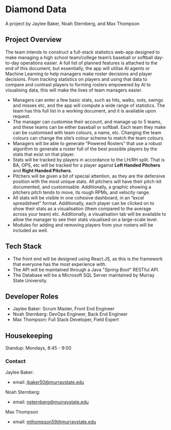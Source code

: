 # Diamond Data
A project by Jaylee Baker, Noah Sternberg, and Max Thompson

## Project Overview
The team intends to construct a full-stack statistics web-app designed to make managing a high school team/college team’s
baseball or softball day-to-day operations easier. A full list of planned features is attached to the end of this document, but
essentially, the app will utilise AI agents or Machine Learning to help managers make roster decisions and player decisions.
From tracking statistics on players and using that data to compare and contrast players to forming rosters empowered by
AI to visualising data, this will make the lives of team managers easier.

- Managers can enter a few basic stats, such as hits, walks, outs, swings and misses etc, and the app will compute a wide
range of statistics. The team has this full list in a working document, and it is available upon request.
- The manager can customise their account, and manage up to 5 teams, and these teams can be either baseball or
softball. Each team they make can be customised with team colours, a name, etc. Changing the team colours can
change the site’s colour scheme to match the team colours.
- Managers will be able to generate ”Powered Rosters” that use a robust algorithm to generate a roster full of the best
possible players by the stats that exist on that player.
- Stats will be tracked by players in accordance to the LH/RH split. That is BA, OPS, etc will be tracked for a
player against **Left Handed Pitchers** and **Right Handed Pitchers**.
- Pitchers will be given a bit of special attention, as they are the defensive position with the most unique stats. All
pitchers will have their pitch-kit documented, and customisable. Additionally, a graphic showing a pitchers pitch tends
to move, its rough RPMs, and velocity range.
- All stats will be visible in one cohesive dashboard, in an ”excel spreadsheet” format. Additionally, each player can be
clicked on to show their stats as a visualisation (them compared to the average across your team) etc. Additionally, a
visualisation tab will be available to allow the manager to see their stats visualised on a large-scale level.
- Modules for adding and removing players from your rosters will be included as well.

## Tech Stack
- The front end will be designed using React.JS, as this is the framework that everyone has the most experience with. 
- The API will be maintained through a Java "*Spring Boot*" RESTful API.
- The Database will be a Microsoft SQL Server maintained by Murray State University.

## Developer Roles
- Jaylee Baker: Scrum Master, Front End Engineer
- Noah Sternberg: DevOps Engineer, Back End Engineer
- Max Thompson: Full Stack Developer, Field Expert

## Housekeeping
Standup: Mondays, 8:45 - 9:00

### Contact
Jaylee Baker:
- email: jbaker50@murraystate.edu

Noah Sternberg:
- email: nsternberg@murraystate.edu

Max Thompson
- email: mthompson59@murraystate.edu

